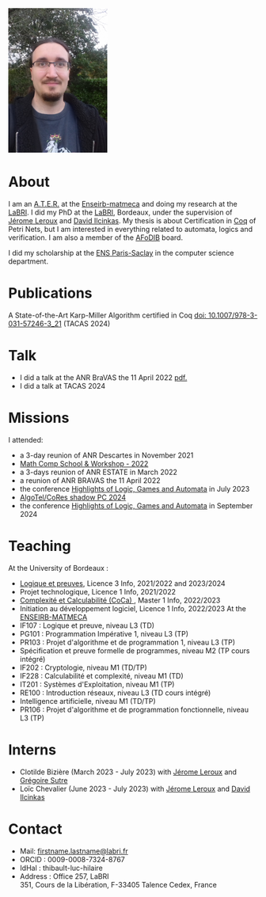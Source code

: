 
<img src="/images/20211020_091204.jpg" alt="avatar" width="200"/>

# About

I am an [A.T.E.R.](https://www.education.gouv.fr/attache-temporaire-d-enseignement-et-de-recherche-ater-12767) at the [Enseirb-matmeca](https://enseirb-matmeca.bordeaux-inp.fr/fr) and doing my research at the [LaBRI](https://www.labri.fr/). I did my PhD at the [LaBRI](https://www.labri.fr/), Bordeaux, under the supervision of [Jérome Leroux](https://www.labri.fr/perso/leroux/) and [David Ilcinkas](https://www.labri.fr/perso/ilcinkas/). My thesis is about Certification in [Coq](https://coq.inria.fr/) of Petri Nets, but I am interested in everything related to automata, logics and verification.
I am also a member of the [AFoDIB](https://afodib.labri.fr/) board.

I did my scholarship at the [ENS Paris-Saclay](https://ens-paris-saclay.fr/) in the computer science department.

# Publications

A State-of-the-Art Karp-Miller Algorithm certified in Coq [doi: 10.1007/978-3-031-57246-3_21](https://doi.org/10.1007/978-3-031-57246-3_21) (TACAS 2024)

# Talk

- I did a talk at the ANR BraVAS the 11 April 2022 <a href="/Talks/Presentation_BRAVASS.pdf">pdf.</a>
- I did a talk at TACAS 2024

# Missions

I attended:
-  a 3-day reunion of ANR Descartes in November 2021
- [Math Comp School & Workshop - 2022](https://mathcomp-schools.gitlabpages.inria.fr/2022-12-school/)
-  a 3-days reunion of ANR ESTATE in March 2022
-  a reunion of ANR BRAVAS the 11 April 2022
-  the conference [Highlights of Logic, Games and Automata](https://highlights-conference.org) in July 2023
-  [AlgoTel/CoRes shadow PC 2024](https://shadowpc-rsd.cnrs.fr/)
-  the conference [Highlights of Logic, Games and Automata](https://highlights-conference.org) in September 2024



# Teaching

At the University of Bordeaux :
- [Logique et preuves](https://formations.u-bordeaux.fr/#/details-formation?type=enseignement&id=29564), Licence 3 Info, 2021/2022 and 2023/2024
- Projet technologique, Licence 1 Info, 2021/2022
- [Complexité et Calculabilité (CoCa) ](https://www.labri.fr/perso/anca/MC.html), Master 1 Info, 2022/2023
- Initiation au développement logiciel, Licence 1 Info, 2022/2023
At the [ENSEIRB-MATMECA](https://enseirb-matmeca.bordeaux-inp.fr/fr)
- IF107 : Logique et preuve, niveau L3 (TD)
- PG101 : Programmation Impérative 1, niveau L3 (TP)
- PR103 : Projet d'algorithme et de programmation 1, niveau L3 (TP)
- Spécification et preuve formelle de programmes, niveau M2 (TP cours intégré)
- IF202 : Cryptologie, niveau M1 (TD/TP)
- IF228 : Calculabilité et complexité, niveau M1 (TD)
-  IT201 : Systèmes d'Exploitation, niveau M1 (TP)
- RE100 : Introduction réseaux, niveau L3 (TD cours intégré)
- Intelligence artificielle, niveau M1 (TD/TP)
- PR106 : Projet d'algorithme et de programmation fonctionnelle, niveau L3 (TP)


# Interns
- Clotilde Bizière (March 2023 - July 2023) with [Jérome Leroux](https://www.labri.fr/perso/leroux/) and [Grégoire Sutre](https://www.labri.fr/perso/sutre/)
- Loïc Chevalier (June 2023 - July 2023) with [Jérome Leroux](https://www.labri.fr/perso/leroux/) and [David Ilcinkas](https://www.labri.fr/perso/ilcinkas/)


# Contact

- Mail: firstname.lastname@labri.fr
- ORCID : 0009-0008-7324-8767
- IdHal : thibault-luc-hilaire
- Address : Office 257, LaBRI  
351, Cours de la Libération, F-33405 Talence Cedex, France

